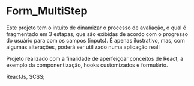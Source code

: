 # Form_MultiStep

Este projeto tem o intuito de dinamizar o processo de avaliação, o qual é fragmentado em 3 estapas, que são exibidas de acordo com o progresso do usuário para com os campos (inputs). É apenas ilustrativo, mas, com algumas alterações, poderá ser utilizado numa aplicação real!

Projeto realizado com a finalidade de aperfeiçoar conceitos de React, a exemplo da componentização, hooks customizados e formulário.

ReactJs, SCSS;
